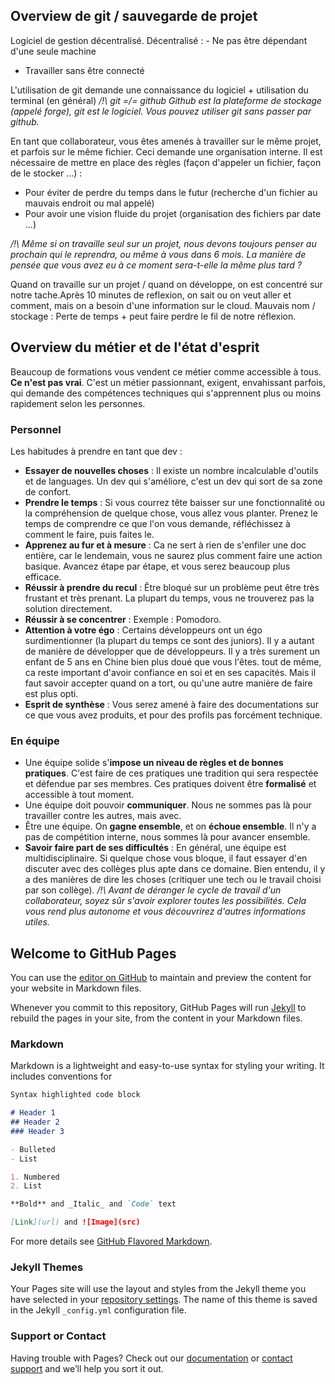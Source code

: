 ## Overview de git / sauvegarde de projet
Logiciel de gestion décentralisé.
Décentralisé : - Ne pas être dépendant d'une seule machine
- Travailler sans être connecté

L'utilisation de git demande une connaissance du logiciel + utilisation du terminal (en général)
*/!\ git =/= github
Github est la plateforme de stockage (appelé forge), git est le logiciel. Vous pouvez utiliser git sans passer par github.*

En tant que collaborateur, vous êtes amenés à travailler sur le même projet, et parfois sur le même fichier.
Ceci demande une organisation interne.
Il est nécessaire de mettre en place des règles (façon d'appeler un fichier, façon de le stocker ...) :
- Pour éviter de perdre du temps dans le futur (recherche d'un fichier au mauvais endroit ou mal appelé)
- Pour avoir une vision fluide du projet (organisation des fichiers par date ...)

*/!\ Même si on travaille seul sur un projet, nous devons toujours penser au prochain qui le reprendra, ou même à vous dans 6 mois. La manière de pensée que vous avez eu à ce moment sera-t-elle la même plus tard ?*

Quand on travaille sur un projet / quand on développe, on est concentré sur notre tache.Après 10 minutes de reflexion, on sait ou on veut aller et comment, mais on a besoin d'une information sur le cloud. Mauvais nom / stockage : Perte de temps + peut faire perdre le fil de notre réflexion.

## Overview du métier et de l'état d'esprit

Beaucoup de formations vous vendent ce métier comme accessible à tous. **Ce n'est pas vrai**.
C'est un métier passionnant, exigent, envahissant parfois, qui demande des compétences techniques qui s'apprennent plus ou moins rapidement selon les personnes.

### Personnel

Les habitudes à prendre en tant que dev :
- **Essayer de nouvelles choses** : Il existe un nombre incalculable d'outils et de languages. Un dev qui s'améliore, c'est un dev qui sort de sa zone de confort.
- **Prendre le temps** : Si vous courrez tête baisser sur une fonctionnalité ou la compréhension de quelque chose, vous allez vous planter. Prenez le temps de comprendre ce que l'on vous demande, réfléchissez à comment le faire, puis faites le.
- **Apprenez au fur et à mesure** : Ca ne sert à rien de s'enfiler une doc entière, car le lendemain, vous ne saurez plus comment faire une action basique. Avancez étape par étape, et vous serez beaucoup plus efficace.
- **Réussir à prendre du recul** : Être bloqué sur un problème peut être très frustant et très prenant. La plupart du temps, vous ne trouverez pas la solution directement.
- **Réussir à se concentrer** : Exemple : Pomodoro.
- **Attention à votre égo** : Certains développeurs ont un égo surdimentionner (la plupart du temps ce sont des juniors). Il y a autant de manière de développer que de développeurs. Il y a très surement un enfant de 5 ans en Chine bien plus doué que vous l'êtes. tout de même, ca reste important d'avoir confiance en soi et en ses capacités. Mais il faut savoir accepter quand on a tort, ou qu'une autre manière de faire est plus opti.
- **Esprit de synthèse** : Vous serez amené à faire des documentations sur ce que vous avez produits, et pour des profils pas forcément technique.

### En équipe
- Une équipe solide s'**impose un niveau de règles et de bonnes pratiques**. C'est faire de ces pratiques une tradition qui sera respectée et défendue par ses membres. Ces pratiques doivent être **formalisé** et accessible à tout moment.
- Une équipe doit pouvoir **communiquer**. Nous ne sommes pas là pour travailler contre les autres, mais avec.
- Être une équipe. On **gagne ensemble**, et on **échoue ensemble**. Il n'y a pas de compétition interne, nous sommes là pour avancer ensemble.
- **Savoir faire part de ses difficultés** : En général, une équipe est multidisciplinaire. Si quelque chose vous bloque, il faut essayer d'en discuter avec des collèges plus apte dans ce domaine. Bien entendu, il y a des manières de dire les choses (critiquer une tech ou le travail choisi par son collège).
*/!\ Avant de déranger le cycle de travail d'un collaborateur, soyez sûr s'avoir explorer toutes les possibilités. Cela vous rend plus autonome et vous découvrirez d'autres informations utiles.*


## Welcome to GitHub Pages

You can use the [editor on GitHub](https://github.com/Fhuyu/dev-intro/edit/gh-pages/index.md) to maintain and preview the content for your website in Markdown files.

Whenever you commit to this repository, GitHub Pages will run [Jekyll](https://jekyllrb.com/) to rebuild the pages in your site, from the content in your Markdown files.

### Markdown

Markdown is a lightweight and easy-to-use syntax for styling your writing. It includes conventions for

```markdown
Syntax highlighted code block

# Header 1
## Header 2
### Header 3

- Bulleted
- List

1. Numbered
2. List

**Bold** and _Italic_ and `Code` text

[Link](url) and ![Image](src)
```

For more details see [GitHub Flavored Markdown](https://guides.github.com/features/mastering-markdown/).

### Jekyll Themes

Your Pages site will use the layout and styles from the Jekyll theme you have selected in your [repository settings](https://github.com/Fhuyu/dev-intro/settings). The name of this theme is saved in the Jekyll `_config.yml` configuration file.

### Support or Contact

Having trouble with Pages? Check out our [documentation](https://docs.github.com/categories/github-pages-basics/) or [contact support](https://github.com/contact) and we’ll help you sort it out.
